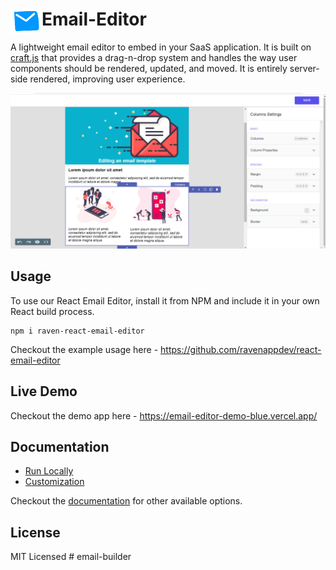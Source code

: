 # <img src="app/public/email_logo.png" align="left" width=50 height=40>Email-Editor

A lightweight email editor to embed in your SaaS application. It is built on [craft.js](https://craft.js.org/) that provides a drag-n-drop system and handles the way user components should be rendered, updated, and moved. It is entirely server-side rendered, improving user experience.

![Optional Text](app/public/email_template.png)

## Usage

To use our React Email Editor, install it from NPM and include it in your own React build process.

```
npm i raven-react-email-editor
```

Checkout the example usage here - https://github.com/ravenappdev/react-email-editor

## Live Demo

Checkout the demo app here - https://email-editor-demo-blue.vercel.app/

## Documentation

- [Run Locally](https://editor-docs.ravenapp.dev/get-started/run-locally)
- [Customization](https://editor-docs.ravenapp.dev/customization)

Checkout the [documentation](https://editor-docs.ravenapp.dev/) for other available options.

## License

MIT Licensed
#   e m a i l - b u i l d e r 
 
 